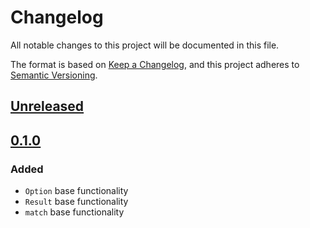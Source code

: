 # Changelog

All notable changes to this project will be documented in this file.

The format is based on [Keep a Changelog][KEEP-A-CHANGELOG],
and this project adheres to [Semantic Versioning][SEMVER].

## [Unreleased]

## [0.1.0]

### Added

- `Option` base functionality
- `Result` base functionality
- `match` base functionality

<!-- General references -->
[KEEP-A-CHANGELOG]: https://keepachangelog.com/en/1.1.0/
[SEMVER]: https://semver.org/spec/v2.0.0.html

<!-- Versions -->
[Unreleased]: https://github.com/axaptional/monado/compare/v0.1.0...HEAD
[0.1.0]: https://github.com/axaptional/monado/releases/tag/v0.1.0

